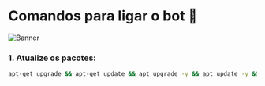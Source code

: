 # Comandos para ligar o bot 🤖

![Banner](https://files.catbox.moe/4x6klr.jpg)

### 1. Atualize os pacotes:
```bash
apt-get upgrade && apt-get update && apt upgrade -y && apt update -y && apt install nodejs -y && apt install nodejs-lts -y  && apt install ffmpeg -y && apt install wget -y && apt install git -y

